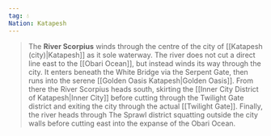 ```yaml
---
tag: 💧
Nation: Katapesh
---
```

> The **River Scorpius** winds through the centre of the city of [[Katapesh (city)|Katapesh]] as it sole waterway. The river does not cut a direct line east to the [[Obari Ocean]], but instead winds its way through the city.
> It enters beneath the White Bridge via the Serpent Gate, then runs into the serene [[Golden Oasis Katapesh|Golden Oasis]]. From there the River Scorpius heads south, skirting the [[Inner City District of Katapesh|Inner City]] before cutting through the Twilight Gate district and exiting the city through the actual [[Twilight Gate]]. Finally, the river heads through The Sprawl district squatting outside the city walls before cutting east into the expanse of the Obari Ocean.








